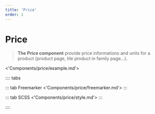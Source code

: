```yaml
---
title: 'Price'
order: 1
---
```


# Price

> **The Price component** provide price informations and units for a product (product page, tile product in family page...).

<'Components/price/example.md'>

:::: tabs

::: tab Freemarker
<'Components/price/freemarker.md'>
:::

::: tab SCSS
<'Components/price/style.md'>
:::

::::